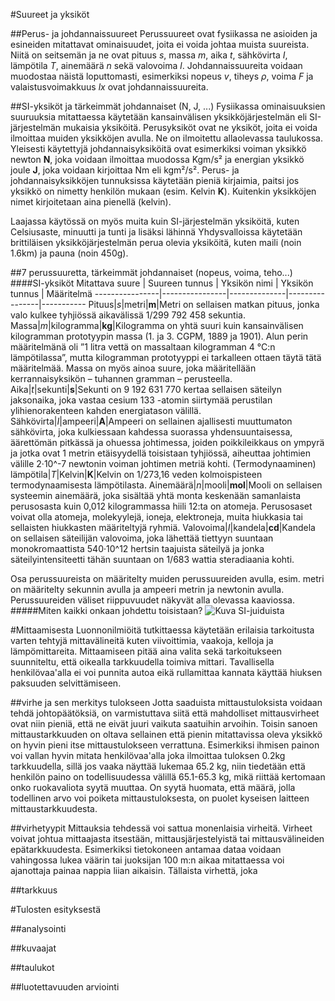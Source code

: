 #Suureet ja yksiköt

##Perus- ja johdannaissuureet
Perussuureet ovat fysiikassa ne asioiden ja esineiden mitattavat ominaisuudet, joita ei voida johtaa muista suureista. Niitä on seitsemän ja ne ovat pituus *s*, massa *m*, aika *t*, sähkövirta *I*, lämpötila *T*, ainemäärä *n* sekä valovoima *l*. Johdannaissuureita voidaan muodostaa näistä loputtomasti, esimerkiksi nopeus *v*, tiheys *ρ*, voima *F* ja valaistusvoimakkuus *lx* ovat johdannaissuureita.

##SI-yksiköt ja tärkeimmät johdannaiset (N, J, ...)
Fysiikassa ominaisuuksien suuruuksia mitattaessa käytetään kansainvälisen yksikköjärjestelmän eli SI-järjestelmän mukaisia yksiköitä. Perusyksiköt ovat ne yksiköt, joita ei voida ilmoittaa muiden yksikköjen avulla. Ne on ilmoitettu allaolevassa taulukossa. Yleisesti käytettyjä johdannaisyksiköitä ovat esimerkiksi voiman yksikkö newton **N**, joka voidaan ilmoittaa muodossa Kgm/s² ja energian yksikkö joule **J**, joka voidaan kirjoittaa Nm eli kgm²/s². Perus- ja johdannaisyksikköjen tunnuksissa käytetään pieniä kirjaimia, paitsi jos yksikkö on nimetty henkilön mukaan (esim. Kelvin **K**). Kuitenkin yksikköjen nimet kirjoitetaan aina pienellä (kelvin).

Laajassa käytössä on myös muita kuin SI-järjestelmän yksiköitä, kuten Celsiusaste, minuutti ja tunti ja lisäksi lähinnä Yhdysvalloissa 
käytetään brittiläisen yksikköjärjestelmän perua olevia yksiköitä, kuten maili (noin 1.6km) ja pauna (noin 450g).

##7 perussuuretta, tärkeimmät johdannaiset (nopeus, voima, teho...)
####SI-yksiköt
Mitattava suure | Suureen tunnus | Yksikön nimi | Yksikön tunnus | Määritelmä
----------------|----------------|--------------|----------------|-----------
Pituus|*s*|metri|**m**|Metri on sellaisen matkan pituus, jonka valo kulkee tyhjiössä aikavälissä 1/299 792 458 sekuntia.
Massa|*m*|kilogramma|**kg**|Kilogramma on yhtä suuri kuin kansainvälisen kilogramman prototyypin massa (1. ja 3. CGPM, 1889 ja 1901). Alun perin määritelmänä oli ”1 litra vettä on massaltaan kilogramman 4 °C:n lämpötilassa”, mutta kilogramman prototyyppi ei tarkalleen ottaen täytä tätä määritelmää. Massa on myös ainoa suure, joka määritellään kerrannaisyksikön – tuhannen gramman – perusteella.
Aika|*t*|sekunti|**s**|Sekunti on 9 192 631 770 kertaa sellaisen säteilyn jaksonaika, joka vastaa cesium 133 -atomin siirtymää perustilan ylihienorakenteen kahden energiatason välillä.
Sähkövirta|*I*|ampeeri|**A**|Ampeeri on sellainen ajallisesti muuttumaton sähkövirta, joka kulkiessaan kahdessa suorassa yhdensuuntaisessa, äärettömän pitkässä ja ohuessa johtimessa, joiden poikkileikkaus on ympyrä ja jotka ovat 1 metrin etäisyydellä toisistaan tyhjiössä, aiheuttaa johtimien välille 2·10^-7 newtonin voiman johtimen metriä kohti. 
(Termodynaaminen) lämpötila|*T*|Kelvin|**K**|Kelvin on 1/273,16 veden kolmoispisteen termodynaamisesta lämpötilasta.
Ainemäärä|*n*|mooli|**mol**|Mooli on sellaisen systeemin ainemäärä, joka sisältää yhtä monta keskenään samanlaista perusosasta kuin 0,012 kilogrammassa hiili 12:ta on atomeja. Perusosaset voivat olla atomeja, molekyylejä, ioneja, elektroneja, muita hiukkasia tai sellaisten hiukkasten määriteltyjä ryhmiä.
Valovoima|*I*|kandela|**cd**|Kandela on sellaisen säteilijän valovoima, joka lähettää tiettyyn suuntaan monokromaattista 540·10^12 hertsin taajuista säteilyä ja jonka säteilyintensiteetti tähän suuntaan on 1/683 wattia steradiaania kohti. 

Osa perussuureista on määritelty muiden perussuureiden avulla, esim. metri on määritelty sekunnin avulla ja ampeeri metrin ja newtonin avulla. Perussuureiden väliset riippuvuudet näkyvät alla olevassa kaaviossa.
#####Miten kaikki onkaan johdettu toisistaan?
![Kuva SI-juiduista](https://upload.wikimedia.org/wikipedia/commons/c/c8/SI_base_unit.svg)
<!---Kuvan tekijä: http://en.wikipedia.org/wiki/User:Dono-->

#Mittaamisesta
Luonnonilmiöitä tutkittaessa käytetään erilaisia tarkoitusta varten tehtyjä mittavälineitä kuten viivoittimia, vaakoja, kelloja ja lämpömittareita. Mittaamiseen pitää aina valita sekä tarkoitukseen suunniteltu, että oikealla tarkkuudella toimiva mittari. Tavallisella henkilövaa'alla ei voi punnita autoa eikä rullamittaa kannata käyttää hiuksen paksuuden selvittämiseen.

##virhe ja sen merkitys tulokseen
Jotta saaduista mittaustuloksista voidaan tehdä johtopäätöksiä, on varmistuttava siitä että mahdolliset mittausvirheet ovat niin pieniä, että ne eivät juuri vaikuta saatuihin arvoihin. Toisin sanoen mittaustarkkuuden on oltava sellainen että pienin mitattavissa oleva yksikkö on hyvin pieni itse mittaustulokseen verrattuna. Esimerkiksi ihmisen painon voi vallan hyvin mitata henkilövaa'alla joka ilmoittaa tuloksen 0.2kg tarkkuudella, sillä jos vaaka näyttää lukemaa 65.2 kg, niin tiedetään että henkilön paino on todellisuudessa välillä 65.1-65.3 kg, mikä riittää kertomaan onko ruokavaliota syytä muuttaa. On syytä huomata, että määrä, jolla todellinen arvo voi poiketa mittaustuloksesta, on puolet kyseisen laitteen mittaustarkkuudesta.

##virhetyypit
Mittauksia tehdessä voi sattua monenlaisia virheitä. Virheet voivat johtua mittaajasta itsestään, mittausjärjestelyistä tai mittausvälineiden epätarkkuudesta. Esimerkiksi tietokoneen antamaa dataa voidaan vahingossa lukea väärin tai juoksijan 100 m:n aikaa mitattaessa voi ajanottaja painaa nappia liian aikaisin.<!--huono esimerkki--> Tällaista virhettä, joka 

##tarkkuus


#Tulosten esityksestä

##analysointi

##kuvaajat

##taulukot

##luotettavuuden arviointi
